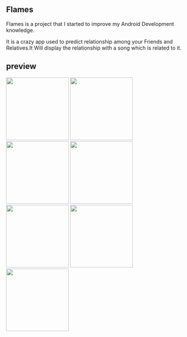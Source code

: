## Flames
Flames is a project that I started to improve my Android Development knowledge.

It is a crazy app used to predict relationship among your Friends and Relatives.It Will display the relationship with a song which is related to it.

## preview
<p>
  <img src="https://user-images.githubusercontent.com/64517035/113720707-89121f00-970c-11eb-8b23-d1303d27a60e.jpg" width="170">
  <img src="https://user-images.githubusercontent.com/64517035/113721146-e3ab7b00-970c-11eb-8720-06f160bef92a.jpg" width="170">
  <img src="https://user-images.githubusercontent.com/64517035/113721246-fb82ff00-970c-11eb-8460-1fcb9c558192.jpg" width="170">
  
  
  <img src="https://user-images.githubusercontent.com/64517035/113721540-400e9a80-970d-11eb-8b4f-56e92569a89f.jpg" width="170">
  <img src="https://user-images.githubusercontent.com/64517035/113721631-5288d400-970d-11eb-9ef3-680c840b705d.jpg" width="170">
  
  
  
  <img src="https://user-images.githubusercontent.com/64517035/113721740-68969480-970d-11eb-80ca-5ff175a6c3e5.jpg" width="170">
  <img src="https://user-images.githubusercontent.com/64517035/113721866-83690900-970d-11eb-9566-642d0a6c2127.jpg" width="170">
  
  
</p
